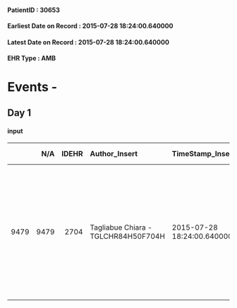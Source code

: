 
#### PatientID : 30653
#### Earliest Date on Record : 2015-07-28 18:24:00.640000
#### Latest Date on Record : 2015-07-28 18:24:00.640000
#### EHR Type : AMB

# Events - 

## Day 1

#### input
|      |    N/A |   IDEHR | Author_Insert                       | TimeStamp_Insert           | EHRType   |   PatientID |   IDDigitalSignDocument | persone_vicine   |   Unnamed: 0_x.1 |   IDANAMNESI_SOCIALE | Patient   | FamigliaAltro   | Paziente_T   | FamigliaAltro_T   |   Non_Rilevabile_x.1 | Note_Non_Rilevabile_x.1   | opt_Problemi   | chk_contr_sintomi   | chk_competenza                                 | opt_paziente_a   | opt_famiglia_a   | opt_adeguatezza   | ds_note_ad                                                                                                                                          | opt_paziente_solo   | ds_note_con                                    | opt_presente_assente   | Presenza_minori   | Caregiver_principale   | opt_capacita     | ds_familiari_coinv                                                                       | opt_necessario   | opt_risorse_ec   | opt_paziente_psi   | opt_Ins_vol   | opt_caregiver_ad   | opt_esenzione   | opt_inv_civile            |   ds_codice_es | Needs               | Domestic partnership   | Fragility                    | opt_indennita_acc         | opt_legge   | opt_famiglia_psi   |
|-----:|-------:|--------:|:------------------------------------|:---------------------------|:----------|------------:|------------------------:|:-----------------|-----------------:|---------------------:|:----------|:----------------|:-------------|:------------------|---------------------:|:--------------------------|:---------------|:--------------------|:-----------------------------------------------|:-----------------|:-----------------|:------------------|:----------------------------------------------------------------------------------------------------------------------------------------------------|:--------------------|:-----------------------------------------------|:-----------------------|:------------------|:-----------------------|:-----------------|:-----------------------------------------------------------------------------------------|:-----------------|:-----------------|:-------------------|:--------------|:-------------------|:----------------|:--------------------------|---------------:|:--------------------|:-----------------------|:-----------------------------|:--------------------------|:------------|:-------------------|
| 9479 |   9479 |    2704 | Tagliabue Chiara - TGLCHR84H50F704H | 2015-07-28 18:24:00.640000 | AMB       |       30653 |                  110266 | N/A              |             1182 |                  774 | Si#1      | Si#1            | No#0         | Si#1              |                    0 | NR                        | Si#1           | controllo sintomi#0 | competenza/capacit√† assistenziale caregiver#0 | Indefinite#2     | Congruenti#1     | Si#1              | I familiari sono consapevoli della situazione e collaboranti, l'attuale evoluzione clinica rende difficile una gestione domiciliare della paziente. | Si#1                | Vive con il marito Egidio di 65 aa, pensionato | Presente#1             | No#0              | husband                | Incrementabile#1 | Il figlio Andrea di 39 aa e la nuora Laura, al quinto mese di gravidanza, abitano a Rho. | Si#1             | Adeguate#1       | No#0               | No#0          | Totale#2           | Si#1            | in fase di accertamento#2 |             48 | Clinici#0;Sociali#1 | Coniuge/Convivente#0   | sovraccarico assistenziale#4 | in fase di accertamento#2 | No#0        | No#0               |


